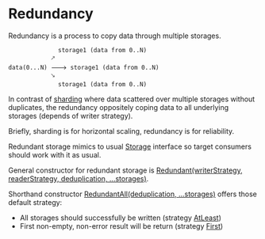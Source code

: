 # Redundancy


Redundancy is a process to copy data through multiple storages. 

                  storage1 (data from 0..N)
                🡕
    data(0...N) 🡒 storage1 (data from 0..N)
                🡖 
                  storage1 (data from 0..N)
                  
In contrast of [sharding](sharding) where data scattered over multiple storages without duplicates, the
redundancy oppositely coping data to all underlying storages (depends of writer strategy).

Briefly, sharding is for horizontal scaling, redundancy is for reliability. 

Redundant storage mimics to usual [Storage](https://godoc.org/github.com/reddec/storages#Storage) interface so 
target consumers should work with it as usual.

General constructor for redundant storage is [Redundant(writerStrategy, readerStrategy, deduplication, ...storages)](https://godoc.org/github.com/reddec/storages#Redundant).

Shorthand constructor [RedundantAll(deduplication, ...storages)](https://godoc.org/github.com/reddec/storages#RedundantAll) 
offers those default strategy:

* All storages should successfully be written (strategy [AtLeast](https://godoc.org/github.com/reddec/storages#AtLeast))
* First non-empty, non-error result will be return (strategy [First](https://godoc.org/github.com/reddec/storages#First))